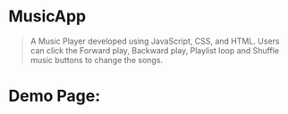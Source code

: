 # MusicApp

>  A Music Player developed using JavaScript, CSS, and HTML. Users can click the Forward play, Backward play, Playlist loop and Shuffle music buttons to change the songs.

# Demo Page:

